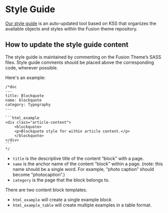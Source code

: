 # Style Guide

[Our style guide](http://styleguide.fusion.net/) is an auto-updated tool based on KSS that organizes the available objects and styles within the Fusion theme repository.

## How to update the style guide content
The style guide is maintained by commenting on the Fusion Theme’s SASS files. Style guide comments should be placed above the corresponding code, wherever possible.

Here's an example:

    /*doc
    ---
    title: Blockquote
    name: blockquote
    category: Typography
    ---

    ```html_example
    <div class="article-content">
        <blockquote>
        <p>Blockquote style for within article content.</p>
        </blockquote>
    </div>
    ```
    */

- `title` is the descriptive title of the content “block” with a page.
- `name` is the anchor name of the content “block” within a page. (note: this name should be a single word. For example, “photo caption” should become “photocaption”.)
- `category` is the page that the block belongs to.

There are two content block templates.

- `html_example` will create a single example block
- `html_example_table` will create multiple examples in a table format.